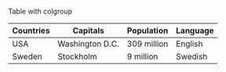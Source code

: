 Table with colgroup

| Countries | Capitals | Population | Language | 
| --- | --- | --- | --- | 
| USA | Washington D.C. | 309 million | English | 
| Sweden | Stockholm | 9 million | Swedish |
